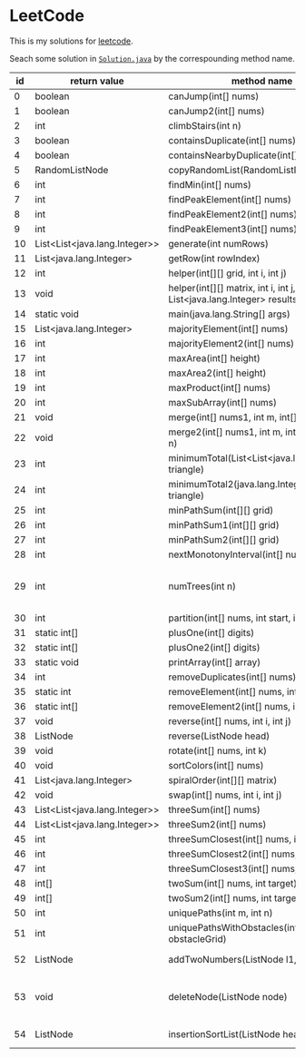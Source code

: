 # LeetCode
This is my solutions for [leetcode](https://www.leetcode.com).

Seach some solution in 
[`Solution.java`](https://github.com/skyaugust/LeetCode/blob/master/src/org/wqx/leetcode/Solution.java) 
  by the correspounding method name.

id        | return value  | method name | Question | hint |
------------- | ------------- |-------------|----------|------
0	|	 boolean	|	canJump(int[] nums) 
1	|	 boolean	|	canJump2(int[] nums) 
2	|	 int	|	climbStairs(int n) 
3	|	 boolean	|	containsDuplicate(int[] nums) 
4	|	 boolean	|	containsNearbyDuplicate(int[] nums, int k) 
5	|	 RandomListNode	|	copyRandomList(RandomListNode head) 
6	|	 int	|	findMin(int[] nums) 
7	|	 int	|	findPeakElement(int[] nums) 
8	|	 int	|	findPeakElement2(int[] nums) 
9	|	 int	|	findPeakElement3(int[] nums) 
10	|	 List<List<java.lang.Integer>>	|	generate(int numRows) 
11	|	 List<java.lang.Integer>	|	getRow(int rowIndex) 
12	|	 int	|	helper(int[][] grid, int i, int j) 
13	|	 void	|	helper(int[][] matrix, int i, int j, int p, int q, List<java.lang.Integer> results) 
14	|	static void	|	main(java.lang.String[] args) 
15	|	 List<java.lang.Integer>	|	majorityElement(int[] nums) 
16	|	 int	|	majorityElement2(int[] nums) 
17	|	 int	|	maxArea(int[] height) 
18	|	 int	|	maxArea2(int[] height) 
19	|	 int	|	maxProduct(int[] nums) 
20	|	 int	|	maxSubArray(int[] nums) 
21	|	 void	|	merge(int[] nums1, int m, int[] nums2, int n) 
22	|	 void	|	merge2(int[] nums1, int m, int[] nums2, int n) 
23	|	 int	|	minimumTotal(List<List<java.lang.Integer>> triangle) 
24	|	 int	|	minimumTotal2(java.lang.Integer[][] triangle) 
25	|	 int	|	minPathSum(int[][] grid) 
26	|	 int	|	minPathSum1(int[][] grid) 
27	|	 int	|	minPathSum2(int[][] grid) 
28	|	 int	|	nextMonotonyInterval(int[] nums, int start) 
29	|	 int	|	numTrees(int n) | [Unique Binary Search Trees ](https://leetcode.com/problems/unique-binary-search-trees/) | Catalan number, dp
30	|	 int	|	partition(int[] nums, int start, int color) 
31	|	static int[]	|	plusOne(int[] digits) 
32	|	static int[]	|	plusOne2(int[] digits) 
33	|	static void	|	printArray(int[] array) 
34	|	 int	|	removeDuplicates(int[] nums) 
35	|	static int	|	removeElement(int[] nums, int val) 
36	|	static int[]	|	removeElement2(int[] nums, int val) 
37	|	 void	|	reverse(int[] nums, int i, int j) 
38	|	 ListNode	|	reverse(ListNode head) 
39	|	 void	|	rotate(int[] nums, int k) 
40	|	 void	|	sortColors(int[] nums) 
41	|	 List<java.lang.Integer>	|	spiralOrder(int[][] matrix) 
42	|	 void	|	swap(int[] nums, int i, int j) 
43	|	 List<List<java.lang.Integer>>	|	threeSum(int[] nums) 
44	|	 List<List<java.lang.Integer>>	|	threeSum2(int[] nums) 
45	|	 int	|	threeSumClosest(int[] nums, int target) 
46	|	 int	|	threeSumClosest2(int[] nums, int target) 
47	|	 int	|	threeSumClosest3(int[] nums, int target) 
48	|	 int[]	|	twoSum(int[] nums, int target) 
49	|	 int[]	|	twoSum2(int[] nums, int target) 
50	|	 int	|	uniquePaths(int m, int n) 
51	|	 int	|	uniquePathsWithObstacles(int[][] obstacleGrid) 
52  |  ListNode | addTwoNumbers(ListNode l1, ListNode l2) | [Add Two Numbers](https://leetcode.com/problems/add-two-numbers/) 
53  |  void | deleteNode(ListNode node) | [Delete Node in a Linked List](https://leetcode.com/problems/delete-node-in-a-linked-list/)
54 | ListNode | insertionSortList(ListNode head) | [Insertion Sort List](https://leetcode.com/problems/insertion-sort-list/)
